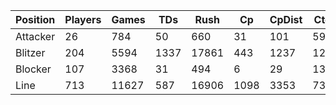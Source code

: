 
| Position  | Players | Games | TDs  | Rush | Cp   | CpDist | Ctch | Int  | Cas  | Blck  | Sck  | oVP    | dVP    | tVPG    | tVPP |
|-----------|---------|-------|------|------|------|--------|------|------|------|-------|------|--------|--------|---------|-----|
| Attacker  |      26 |   784 |   50 |  660 |   31 |    101 |   59 |   14 |  179 | 5599 |  183 | 216.1 | 1509.8 | 2.20140 | 66.38077 |
| Blitzer   |     204 |  5594 | 1337 | 17861 |  443 |   1237 | 1219 |  150 |  936 | 23118 |  842 | 4908.8 | 6701.6 | 2.07551 | 56.91373 |
| Blocker   |     107 |  3368 |   31 |  494 |    6 |     29 |   13 |   38 |  640 | 17630 |  202 | 102.3 | 4444.0 | 1.34985 | 42.48879 |
| Line      |     713 | 11627 |  587 | 16906 | 1098 |   3353 |  735 |  116 |  797 | 23351 |  613 | 4445.9 | 6312.2 | 0.92527 | 15.08850 |
